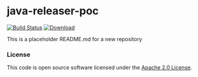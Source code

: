 
# java-releaser-poc

[![Build Status](https://travis-ci.org/hmrc/java-releaser-poc.svg?branch=master)](https://travis-ci.org/hmrc/java-releaser-poc) [ ![Download](https://api.bintray.com/packages/hmrc/releases/java-releaser-poc/images/download.svg) ](https://bintray.com/hmrc/releases/java-releaser-poc/_latestVersion)

This is a placeholder README.md for a new repository

### License

This code is open source software licensed under the [Apache 2.0 License]("http://www.apache.org/licenses/LICENSE-2.0.html").
    